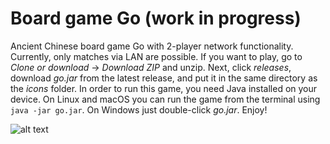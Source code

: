 # Board game Go (work in progress)

Ancient Chinese board game Go with 2-player network functionality. Currently, only matches via LAN are possible.
If you want to play, go to *Clone or download* -> *Download ZIP* and unzip. Next, click *releases*, download *go.jar* from the latest release, and put it in the same directory as the *icons* folder. In order to run this game, you need Java installed on your device. On Linux and macOS you can run the game from the terminal using `java -jar go.jar`. On Windows just double-click *go.jar*. Enjoy!

![alt text](https://raw.githubusercontent.com/lukaskern/board-game-go/master/screenshot.jpg)
